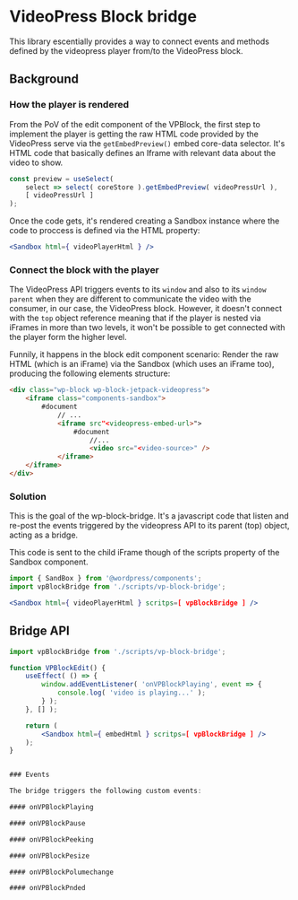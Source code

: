 # VideoPress Block bridge

This library escentially provides a way to connect events and methods defined by the videopress player from/to the VideoPress block.

## Background

### How the player is rendered

From the PoV of the edit component of the VPBlock, the first step to implement the player is getting the raw HTML code provided by the VideoPress serve via the `getEmbedPreview()` embed core-data selector.
It's HTML code that basically defines an Iframe with relevant data about the video to show.

```jsx
const preview = useSelect(
	select => select( coreStore ).getEmbedPreview( videoPressUrl ),
	[ videoPressUrl ]
);
```

Once the code gets, it's rendered creating a Sandbox instance where the code to proccess is defined via the HTML property:

```jsx
<Sandbox html={ videoPlayerHtml } />
```

### Connect the block with the player

The VideoPress API triggers events to its `window` and also to its `window parent` when they are different to communicate the video with the consumer, in our case, the VideoPress block.
However, it doesn't connect with the `top` object reference meaning that if the player is nested via iFrames in more than two levels, it won't be possible to get connected with the player form the higher level.

Funnily, it happens in the block edit component scenario: Render the raw HTML (which is an iFrame) via the Sandbox (which uses an iFrame too), producing the following elements structure:

```html
<div class="wp-block wp-block-jetpack-videopress">
	<iframe class="components-sandbox">
		#document
			// ...
			<iframe src"<videopress-embed-url>">
				#document
					//...
					<video src="<video-source>" />
			</iframe>
	</iframe>
</div>
```

### Solution

This is the goal of the wp-block-bridge. It's a javascript code that listen and re-post the events triggered by the videopress API to its parent (top) object, acting as a bridge.

This code is sent to the child iFrame though of the scripts property of the Sandbox component.

```jsx
import { SandBox } from '@wordpress/components';
import vpBlockBridge from './scripts/vp-block-bridge';

<Sandbox html={ videoPlayerHtml } scritps=[ vpBlockBridge ] />
```

## Bridge API

```jsx
import vpBlockBridge from './scripts/vp-block-bridge';

function VPBlockEdit() {
	useEffect( () => {
		window.addEventListener( 'onVPBlockPlaying', event => {
			console.log( 'video is playing...' );
		} );
	}, [] );

	return (
		<Sandbox html={ embedHtml } scritps=[ vpBlockBridge ] />
	);
}


### Events

The bridge triggers the following custom events:

#### onVPBlockPlaying

#### onVPBlockPause

#### onVPBlockPeeking

#### onVPBlockPesize

#### onVPBlockPolumechange

#### onVPBlockPnded
